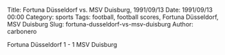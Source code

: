 Title: Fortuna Düsseldorf vs. MSV Duisburg, 1991/09/13
Date: 1991/09/13 00:00
Category: sports
Tags: football, football scores, Fortuna Düsseldorf, MSV Duisburg
Slug: fortuna-dusseldorf-vs-msv-duisburg
Author: carbonero


Fortuna Düsseldorf 1 - 1 MSV Duisburg
